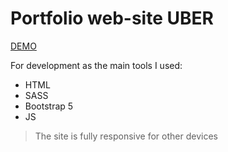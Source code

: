 # Portfolio web-site UBER

[DEMO](https://iuliiaverevkina.github.io/portfolio-site-uber/)

For development as the main tools I used:
* HTML
* SASS
* Bootstrap 5
* JS
> The site is fully responsive for other devices
